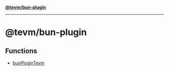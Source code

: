 [**@tevm/bun-plugin**](README.md)

***

# @tevm/bun-plugin

## Functions

- [bunPluginTevm](functions/bunPluginTevm.md)
